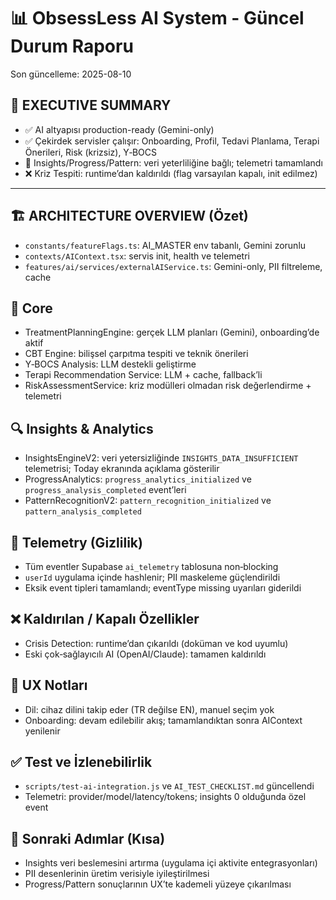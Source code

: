 # 📊 ObsessLess AI System - Güncel Durum Raporu

Son güncelleme: 2025-08-10

## 🎯 EXECUTIVE SUMMARY
- ✅ AI altyapısı production-ready (Gemini-only)
- ✅ Çekirdek servisler çalışır: Onboarding, Profil, Tedavi Planlama, Terapi Önerileri, Risk (krizsiz), Y‑BOCS
- 🔄 Insights/Progress/Pattern: veri yeterliliğine bağlı; telemetri tamamlandı
- ❌ Kriz Tespiti: runtime’dan kaldırıldı (flag varsayılan kapalı, init edilmez)

---

## 🏗️ ARCHITECTURE OVERVIEW (Özet)
- `constants/featureFlags.ts`: AI_MASTER env tabanlı, Gemini zorunlu
- `contexts/AIContext.tsx`: servis init, health ve telemetri
- `features/ai/services/externalAIService.ts`: Gemini-only, PII filtreleme, cache

## 🤖 Core
- TreatmentPlanningEngine: gerçek LLM planları (Gemini), onboarding’de aktif
- CBT Engine: bilişsel çarpıtma tespiti ve teknik önerileri
- Y‑BOCS Analysis: LLM destekli geliştirme
- Terapi Recommendation Service: LLM + cache, fallback’li
- RiskAssessmentService: kriz modülleri olmadan risk değerlendirme + telemetri

## 🔍 Insights & Analytics
- InsightsEngineV2: veri yetersizliğinde `INSIGHTS_DATA_INSUFFICIENT` telemetrisi; Today ekranında açıklama gösterilir
- ProgressAnalytics: `progress_analytics_initialized` ve `progress_analysis_completed` event’leri
- PatternRecognitionV2: `pattern_recognition_initialized` ve `pattern_analysis_completed`

## 📡 Telemetry (Gizlilik)
- Tüm eventler Supabase `ai_telemetry` tablosuna non‑blocking
- `userId` uygulama içinde hashlenir; PII maskeleme güçlendirildi
- Eksik event tipleri tamamlandı; eventType missing uyarıları giderildi

## ❌ Kaldırılan / Kapalı Özellikler
- Crisis Detection: runtime’dan çıkarıldı (doküman ve kod uyumlu)
- Eski çok‑sağlayıcılı AI (OpenAI/Claude): tamamen kaldırıldı

## 🧭 UX Notları
- Dil: cihaz dilini takip eder (TR değilse EN), manuel seçim yok
- Onboarding: devam edilebilir akış; tamamlandıktan sonra AIContext yenilenir

## ✅ Test ve İzlenebilirlik
- `scripts/test-ai-integration.js` ve `AI_TEST_CHECKLIST.md` güncellendi
- Telemetri: provider/model/latency/tokens; insights 0 olduğunda özel event

## 🚀 Sonraki Adımlar (Kısa)
- Insights veri beslemesini artırma (uygulama içi aktivite entegrasyonları)
- PII desenlerinin üretim verisiyle iyileştirilmesi
- Progress/Pattern sonuçlarının UX’te kademeli yüzeye çıkarılması
